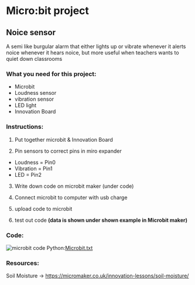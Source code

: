 # Micro:bit project
## Noice sensor

A semi like burgular alarm that either lights up or vibrate whenever it alerts noice whenever it hears noice, but more useful when teachers wants to quiet down classrooms

### What you need for this project:
* Microbit
* Loudness sensor
* vibration sensor
* LED light
* Innovation Board

### Instructions:
1. Put together microbit & Innovation Board

2. Pin sensors to correct pins in miro expander
  * Loudness = Pin0
  * Vibration = Pin1
  * LED = Pin2

3. Write down code on microbit maker (under code)

4. Connect microbit to computer with usb charge

5. upload code to microbit

6. test out code **(data is shown under shown example in Microbit maker)**
### Code:
![microbit code](https://user-images.githubusercontent.com/120211800/206775540-d94a5832-f067-4459-9c59-ae1da5968026.PNG)
Python:[Microbit.txt](https://github.com/Dwalker123/Dwalker123/files/10211183/Microbit.txt)


### Resources:
Soil Moisture ->
https://micromaker.co.uk/innovation-lessons/soil-moisture/
